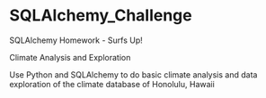 <!DOCTYPE html>
<html lang="en">
<head>
    <meta charset="UTF-8">
    <meta http-equiv="X-UA-Compatible" content="IE=edge">
    <meta name="viewport" content="width=device-width, initial-scale=1.0">
    </head>
<body>
    
</body>
</html>


# SQLAlchemy_Challenge
SQLAlchemy Homework - Surfs Up!

Climate Analysis and Exploration

Use Python and SQLAlchemy to do basic climate analysis and data exploration of the climate database of Honolulu, Hawaii
